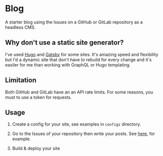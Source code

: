 # Blog

A starter blog using the Issues on a GitHub or GitLab repository as a headless CMS.

## Why don't use a static site generator?

I've used [Hugo](https://gohugo.io) and [Gatsby](https://www.gatsbyjs.com/) for some sites. It's amazing speed and flexibility but I'd a dynamic site that don't have to rebuild  for every change and it's easiler for me than working with GraphQL or Hugo templating.

## Limitation

Both GitHub and GitLab have an an API rate limits. For some reasons, you must to use a token for requests.

## Usage

1. Create a config for your site, see examples in `configs` directory.

2. Go to the Issues of your repository then write your posts. See [here](https://github.com/ez-connect/blog/issues), for example.

3. Build & deploy your site
